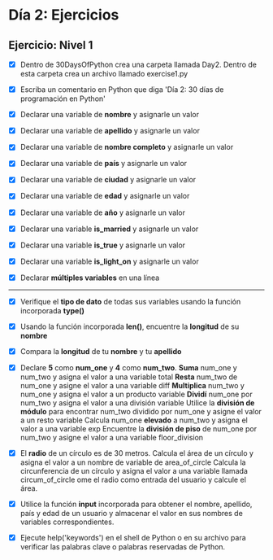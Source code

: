 # **Día 2: Ejercicios**

## **Ejercicio: Nivel 1**

- [x] Dentro de 30DaysOfPython crea una carpeta llamada Day2. Dentro de esta carpeta crea un archivo llamado exercise1.py

- [x] Escriba un comentario en Python que diga 'Día 2: 30 días de programación en Python'
 
- [x] Declarar una variable de **nombre** y asignarle un valor

- [x] Declarar una variable de **apellido** y asignarle un valor

- [x] Declarar una variable de **nombre completo** y asignarle un valor

- [x] Declarar una variable de **país** y asignarle un valor

- [x] Declarar una variable de **ciudad** y asignarle un valor

- [x] Declarar una variable de **edad** y asignarle un valor

- [x] Declarar una variable de **año** y asignarle un valor

- [x] Declarar una variable **is_married** y asignarle un valor

- [x] Declarar una variable **is_true** y asignarle un valor

- [x] Declarar una variable **is_light_on** y asignarle un valor

- [x] Declarar **múltiples variables** en una línea

---

- [x] Verifique el **tipo de dato** de todas sus variables usando la función incorporada **type()**

- [x] Usando la función incorporada **len()**, encuentre la **longitud** de su **nombre**

- [x] Compara la **longitud** de tu **nombre** y tu **apellido**

- [x] Declare **5** como **num_one** y **4** como **num_two**.
      **Suma** num_one y num_two y asigna el valor a una variable total
      **Resta** num_two de num_one y asigne el valor a una variable diff
      **Multiplica** num_two y num_one y asigna el valor a un producto variable
      **Dividí** num_one por num_two y asigna el valor a una división variable
      Utilice la **división de módulo** para encontrar num_two dividido por num_one y asigne el valor a un resto variable
      Calcula num_one **elevado** a num_two y asigna el valor a una variable exp
      Encuentre la **división de piso** de num_one por num_two y asigne el valor a una variable floor_division

- [x] El **radio** de un círculo es de 30 metros.
      Calcula el área de un círculo y asigna el valor a un nombre de variable de area_of_circle
      Calcula la circunferencia de un círculo y asigna el valor a una variable llamada circum_of_circle
      ome el radio como entrada del usuario y calcule el área.

- [x] Utilice la función **input** incorporada para obtener el nombre, apellido, país y edad de un usuario y almacenar el valor en sus nombres de variables correspondientes.

- [x] Ejecute help('keywords') en el shell de Python o en su archivo para verificar las palabras clave o palabras reservadas de Python.
